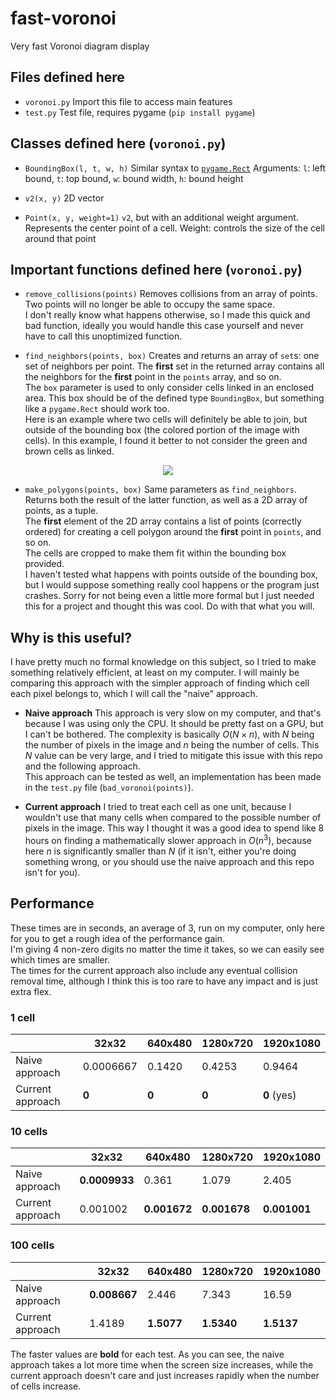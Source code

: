 # fast-voronoi
Very fast Voronoi diagram display

## Files defined here

- `voronoi.py` Import this file to access main features
- `test.py` Test file, requires pygame (`pip install pygame`)

## Classes defined here (`voronoi.py`)

- `BoundingBox(l, t, w, h)`
    Similar syntax to [`pygame.Rect`](https://www.pygame.org/docs/ref/rect.html)
    Arguments: `l`: left bound, `t`: top bound, `w`: bound width, `h`: bound height

- `v2(x, y)`
    2D vector

- `Point(x, y, weight=1)`
    `v2`, but with an additional weight argument.
    Represents the center point of a cell.
    Weight: controls the size of the cell around that point

## Important functions defined here (`voronoi.py`)

- `remove_collisions(points)`
    Removes collisions from an array of points.  
    Two points will no longer be able to occupy the same space.  
    I don't really know what happens otherwise, so I made this quick and bad function, ideally you would handle this case yourself and never have to call this unoptimized function.

- `find_neighbors(points, box)`
    Creates and returns an array of `set`s: one set of neighbors per point. The **first** set in the returned array contains all the neighbors for the **first** point in the `points` array, and so on.  
    The `box` parameter is used to only consider cells linked in an enclosed area. This box should be of the defined type `BoundingBox`, but something like a `pygame.Rect` should work too.  
    Here is an example where two cells will definitely be able to join, but outside of the bounding box (the colored portion of the image with cells). In this example, I found it better to not consider the green and brown cells as linked.
<p align=center><img src="https://github.com/user-attachments/assets/fa98b962-9702-4bac-ab2d-940d84e4a410" /></p>

- `make_polygons(points, box)`
    Same parameters as `find_neighbors`. Returns both the result of the latter function, as well as a 2D array of points, as a tuple.  
    The **first** element of the 2D array contains a list of points (correctly ordered) for creating a cell polygon around the **first** point in `points`, and so on.  
    The cells are cropped to make them fit within the bounding box provided.  
    I haven't tested what happens with points outside of the bounding box, but I would suppose something really cool happens or the program just crashes. Sorry for not being even a little more formal but I just needed this for a project and thought this was cool. Do with that what you will.

## Why is this useful?

I have pretty much no formal knowledge on this subject, so I tried to make something relatively efficient, at least on my computer. I will mainly be comparing this approach with the simpler approach of finding which cell each pixel belongs to, which I will call the "naive" approach.

- **Naive approach**
    This approach is very slow on my computer, and that's because I was using only the CPU. It should be pretty fast on a GPU, but I can't be bothered. The complexity is basically $O(N\times n)$, with $N$ being the number of pixels in the image and $n$ being the number of cells. This $N$ value can be very large, and I tried to mitigate this issue with this repo and the following approach.  
    This approach can be tested as well, an implementation has been made in the `test.py` file (`bad_voronoi(points)`).

- **Current approach**
    I tried to treat each cell as one unit, because I wouldn't use that many cells when compared to the possible number of pixels in the image. This way I thought it was a good idea to spend like 8 hours on finding a mathematically slower approach in $O(n^3)$, because here $n$ is significantly smaller than $N$ (if it isn't, either you're doing something wrong, or you should use the naive approach and this repo isn't for you).

## Performance

These times are in seconds, an average of 3, run on my computer, only here for you to get a rough idea of the performance gain.  
I'm giving 4 non-zero digits no matter the time it takes, so we can easily see which times are smaller.  
The times for the current approach also include any eventual collision removal time, although I think this is too rare to have any impact and is just extra flex.

### 1 cell
||32x32|640x480|1280x720|1920x1080|
|-|-|-|-|-|
|Naive approach|0.0006667|0.1420|0.4253|0.9464|
|Current approach|**0**|**0**|**0**|**0** (yes)|

### 10 cells
||32x32|640x480|1280x720|1920x1080|
|-|-|-|-|-|
|Naive approach|**0.0009933**|0.361|1.079|2.405|
|Current approach|0.001002|**0.001672**|**0.001678**|**0.001001**|

### 100 cells
||32x32|640x480|1280x720|1920x1080|
|-|-|-|-|-|
|Naive approach|**0.008667**|2.446|7.343|16.59|
|Current approach|1.4189|**1.5077**|**1.5340**|**1.5137**|

The faster values are **bold** for each test.
As you can see, the naive approach takes a lot more time when the screen size increases, while the current approach doesn't care and just increases rapidly when the number of cells increase.
